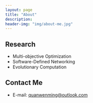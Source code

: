 ```yaml
---
layout: page
title: "About"
description: 
header-img: "img/about-me.jpg"
---
```


## Research
* Multi-objective Optimization
* Software-Defined Networking
* Evolutionary Computation

## Contact Me
* E-mail: quanwenming@outlook.com
